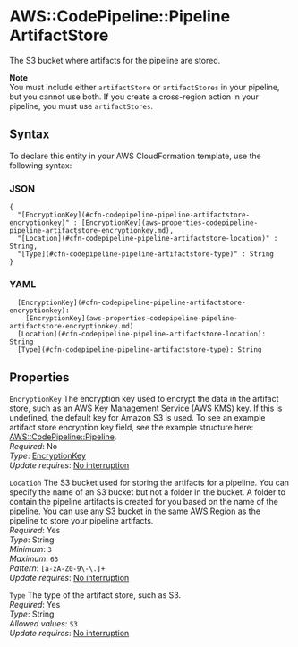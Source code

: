 # AWS::CodePipeline::Pipeline ArtifactStore<a name="aws-properties-codepipeline-pipeline-artifactstore"></a>

The S3 bucket where artifacts for the pipeline are stored\.

**Note**  
You must include either `artifactStore` or `artifactStores` in your pipeline, but you cannot use both\. If you create a cross\-region action in your pipeline, you must use `artifactStores`\.

## Syntax<a name="aws-properties-codepipeline-pipeline-artifactstore-syntax"></a>

To declare this entity in your AWS CloudFormation template, use the following syntax:

### JSON<a name="aws-properties-codepipeline-pipeline-artifactstore-syntax.json"></a>

```
{
  "[EncryptionKey](#cfn-codepipeline-pipeline-artifactstore-encryptionkey)" : [EncryptionKey](aws-properties-codepipeline-pipeline-artifactstore-encryptionkey.md),
  "[Location](#cfn-codepipeline-pipeline-artifactstore-location)" : String,
  "[Type](#cfn-codepipeline-pipeline-artifactstore-type)" : String
}
```

### YAML<a name="aws-properties-codepipeline-pipeline-artifactstore-syntax.yaml"></a>

```
  [EncryptionKey](#cfn-codepipeline-pipeline-artifactstore-encryptionkey): 
    [EncryptionKey](aws-properties-codepipeline-pipeline-artifactstore-encryptionkey.md)
  [Location](#cfn-codepipeline-pipeline-artifactstore-location): String
  [Type](#cfn-codepipeline-pipeline-artifactstore-type): String
```

## Properties<a name="aws-properties-codepipeline-pipeline-artifactstore-properties"></a>

`EncryptionKey`  <a name="cfn-codepipeline-pipeline-artifactstore-encryptionkey"></a>
The encryption key used to encrypt the data in the artifact store, such as an AWS Key Management Service \(AWS KMS\) key\. If this is undefined, the default key for Amazon S3 is used\. To see an example artifact store encryption key field, see the example structure here: [AWS::CodePipeline::Pipeline](https://docs.aws.amazon.com/AWSCloudFormation/latest/UserGuide/aws-resource-codepipeline-pipeline.html)\.  
*Required*: No  
*Type*: [EncryptionKey](aws-properties-codepipeline-pipeline-artifactstore-encryptionkey.md)  
*Update requires*: [No interruption](https://docs.aws.amazon.com/AWSCloudFormation/latest/UserGuide/using-cfn-updating-stacks-update-behaviors.html#update-no-interrupt)

`Location`  <a name="cfn-codepipeline-pipeline-artifactstore-location"></a>
The S3 bucket used for storing the artifacts for a pipeline\. You can specify the name of an S3 bucket but not a folder in the bucket\. A folder to contain the pipeline artifacts is created for you based on the name of the pipeline\. You can use any S3 bucket in the same AWS Region as the pipeline to store your pipeline artifacts\.  
*Required*: Yes  
*Type*: String  
*Minimum*: `3`  
*Maximum*: `63`  
*Pattern*: `[a-zA-Z0-9\-\.]+`  
*Update requires*: [No interruption](https://docs.aws.amazon.com/AWSCloudFormation/latest/UserGuide/using-cfn-updating-stacks-update-behaviors.html#update-no-interrupt)

`Type`  <a name="cfn-codepipeline-pipeline-artifactstore-type"></a>
The type of the artifact store, such as S3\.  
*Required*: Yes  
*Type*: String  
*Allowed values*: `S3`  
*Update requires*: [No interruption](https://docs.aws.amazon.com/AWSCloudFormation/latest/UserGuide/using-cfn-updating-stacks-update-behaviors.html#update-no-interrupt)